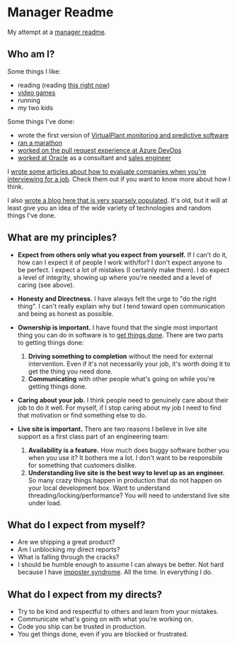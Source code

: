 # Manager Readme

My attempt at a [manager readme](https://managerreadme.com/). 

## Who am I?

Some things I like: 
 * reading (reading [this right now](https://en.wikipedia.org/wiki/The_Stormlight_Archive))
 * [video games](https://magic.wizards.com/en/mtgarena)
 * running
 * my two kids

Some things I've done: 
* wrote the first version of [VirtualPlant monitoring and predictive software](https://www.gpstrategies.com/solution/technical-engineering/etapro/etapro-virtualplant-thermal-performance/)
* [ran a marathon](http://www.umsteadmarathon.com/index.php?page=results-2019)
* [worked on the pull request experience at Azure DevOps](https://docs.microsoft.com/en-us/azure/devops/repos/git/pull-requests?view=azure-devops&tabs=browser)
* [worked at Oracle](https://www.oracle.com/corporate/acquisitions/bea/) as a consultant and [sales engineer](https://www.careerexplorer.com/careers/sales-engineer/)

I [wrote some articles about how to evaluate companies when you're interviewing for a job](https://medium.com/@hross). Check them out if you want to know more about how I think.

I also [wrote a blog here that is very sparsely populated](https://hross.substack.com/). It's old, but it will at least give you an idea of the wide variety of technologies and random things I've done.

## What are my principles?

* **Expect from others only what you expect from yourself.** If I can't do it, how can I expect it of people I work with/for? I don't expect anyone to be perfect. I expect a lot of mistakes (I certainly make them). I do expect a level of integrity, showing up where you're needed and a level of caring (see above).

* **Honesty and Directness.** I have always felt the urge to "do the right thing". I can't really explain why but I tend toward open communication and being as honest as possible.

* **Ownership is important.** I have found that the single most important thing you can do in software is to <ins>get things done</ins>. There are two parts to getting things done:

    1. **Driving something to completion** without the need for external intervention. Even if it's not necessarily your job, it's worth doing it to get the thing you need done.
    1. **Communicating** with other people what's going on while you're getting things done.

* **Caring about your job.** I think people need to genuinely care about their job to do it well. For myself, if I stop caring about my job I need to find that motivation or find something else to do.

* **Live site is important.** There are two reasons I believe in live site support as a first class part of an engineering team:
    1. **Availability is a feature.** How much does buggy software bother you when you use it? It bothers me a lot. I don't want to be responsbile for something that customers dislike.
    1. **Understanding live site is the best way to level up as an engineer.** So many crazy things happen in production that do not happen on your local development box. Want to understand threading/locking/performance? You will need to understand live site under load.

## What do I expect from myself?

* Are we shipping a great product?
* Am I unblocking my direct reports?
* What is falling through the cracks?
* I should be humble enough to assume I can always be better. Not hard because I have [imposter syndrome](https://en.wikipedia.org/wiki/Impostor_syndrome). All the time. In everything I do. 

## What do I expect from my directs?

* Try to be kind and respectful to others and learn from your mistakes.
* Communicate what's going on with what you're working on.
* Code you ship can be trusted in production.
* You get things done, even if you are blocked or frustrated.
